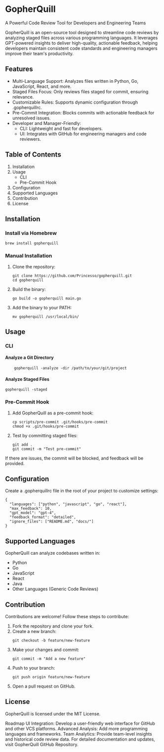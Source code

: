 # GopherQuill
A Powerful Code Review Tool for Developers and Engineering Teams

GopherQuill is an open-source tool designed to streamline code reviews by analyzing staged files across various programming languages. It leverages GPT-powered insights to deliver high-quality, actionable feedback, helping developers maintain consistent code standards and engineering managers improve their team's productivity.

## Features
- Multi-Language Support: Analyzes files written in Python, Go, JavaScript, React, and more.
- Staged Files Focus: Only reviews files staged for commit, ensuring relevance.
- Customizable Rules: Supports dynamic configuration through .gopherquillrc.
- Pre-Commit Integration: Blocks commits with actionable feedback for unresolved issues.
- Developer and Manager-Friendly:
  - CLI: Lightweight and fast for developers.
   - UI: Integrates with GitHub for engineering managers and code reviewers.
## Table of Contents
1. Installation
2. Usage
    - CLI
    - Pre-Commit Hook
3. Configuration
4. Supported Languages
5. Contribution
6. License
   
## Installation
### Install via Homebrew

``` 
brew install gopherquill
```

### Manual Installation
1. Clone the repository:

    ```
    git clone https://github.com/Princesso/gopherquill.git
    cd gopherquill 
    ```

2. Build the binary:
    ```
    go build -o gopherquill main.go
    ```
3. Add the binary to your PATH:
    ```
    mv gopherquill /usr/local/bin/
    ```

## Usage
### CLI
#### Analyze a Git Directory
```
    gopherquill -analyze -dir /path/to/your/git/project
```

#### Analyze Staged Files
```
gopherquill -staged
```

### Pre-Commit Hook
1. Add GopherQuill as a pre-commit hook:

    ```
    cp scripts/pre-commit .git/hooks/pre-commit
    chmod +x .git/hooks/pre-commit
    ```

2. Test by committing staged files:

    ```
    git add .
    git commit -m "Test pre-commit"
    ```

If there are issues, the commit will be blocked, and feedback will be provided.

## Configuration
Create a .gopherquillrc file in the root of your project to customize settings:

```
{
  "languages": ["python", "javascript", "go", "react"],
  "max_feedback": 10,
  "gpt_model": "gpt-4",
  "feedback_format": "detailed",
  "ignore_files": ["README.md", "docs/"]
}

```

## Supported Languages

GopherQuill can analyze codebases written in:

- Python
- Go
- JavaScript
- React
- Java
- Other Languages (Generic Code Reviews)
  
## Contribution
Contributions are welcome! Follow these steps to contribute:

1. Fork the repository and clone your fork.
2. Create a new branch:
    ```
    git checkout -b feature/new-feature
    ```
3. Make your changes and commit:
    ```
    git commit -m "Add a new feature"
    ```
4. Push to your branch:
    ```
    git push origin feature/new-feature
    ```
5. Open a pull request on GitHub.

## License
GopherQuill is licensed under the MIT License.

Roadmap
UI Integration: Develop a user-friendly web interface for GitHub and other VCS platforms.
Advanced Analysis: Add more programming languages and frameworks.
Team Analytics: Provide team-level insights and historical code review data.
For detailed documentation and updates, visit GopherQuill GitHub Repository.

